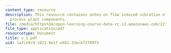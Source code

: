 ```yaml
---
content_type: resource
description: This resource contaions notes on flow induced vibration of power and
  process plant components.
file: /media/https%3A/open-learning-course-data-rc.s3.amazonaws.com/22-314j-structural-mechanics-in-nuclear-power-technology-fall-2006/1afce9c916219e1fe48133ecb73709f3_v_1.pdf
file_type: application/pdf
resourcetype: Document
title: v_1.pdf
uid: 1afce9c9-1621-9e1f-e481-33ecb73709f3
---
```

